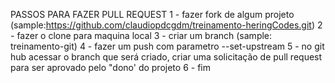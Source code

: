 PASSOS PARA FAZER PULL REQUEST
1 - fazer fork de algum projeto (sample:https://github.com/claudiopdcgdm/treinamento-heringCodes.git)
2 - fazer o clone para maquina local
3 - criar um branch (sample: treinamento-git)
4 - fazer um push com parametro --set-upstream <remote> <branch>
5 - no git hub acessar o branch que será criado, criar uma solicitação de pull request para ser aprovado pelo "dono' do projeto
6 - fim
